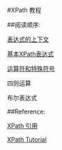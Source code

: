 #XPath 教程

##阅读顺序:

[表达式的上下文](./表达式的上下文.md)

[基本XPath表达式](./基本XPath表达式)

[运算符和特殊符号](./运算符和特殊符号.md)

四则运算

布尔表达式





##Reference:

[XPath 引用](https://msdn.microsoft.com/zh-cn/library/ms256115%28v=vs.80%29.aspx?f=255&MSPPError=-2147217396)

[XPath Tutorial](http://www.zvon.org/xxl/XPathTutorial/Output_chi/example1.html)


